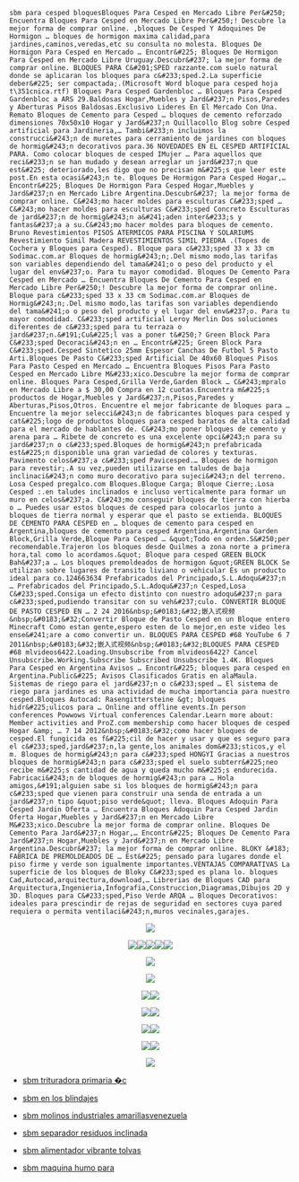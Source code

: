
```
sbm para cesped bloquesBloques Para Cesped en Mercado Libre Per&#250; Encuentra Bloques Para Cesped en Mercado Libre Per&#250;! Descubre la mejor forma de comprar online. ,bloques De Cesped Y Adoquines De Hormigon … bloques de hormigon maxima calidad,para jardines,caminos,veredas,etc su consulta no molesta. Bloques De Hormigon Para Cesped en Mercado … Encontr&#225; Bloques De Hormigon Para Cesped en Mercado Libre Uruguay.Descubr&#237; la mejor forma de comprar online. BLOQUES PARA C&#201;SPED razzante.com suelo natural donde se aplicaran los bloques para c&#233;sped.2.La superficie deber&#225; ser compactada;.(Microsoft Word bloque para cesped hoja t\351cnica.rtf) Bloques Para Cesped Gardenbloc … Bloques Para Cesped Gardenbloc a ARS 29.Baldosas Hogar,Muebles y Jard&#237;n Pisos,Paredes y Aberturas Pisos Baldosas.Exclusivo Lideres En El Mercado Con Una. Remato Bloques de Cemento para Cesped … bloques de cemento reforzado dimensiones 70x50x10 Hogar y Jard&#237;n Quillacollo Blog sobre Cesped artificial para Jardineria,… Tambi&#233;n incluimos la construcci&#243;n de muretes para cerramiento de jardines con bloques de hormig&#243;n decorativos para.36 NOVEDADES EN EL CESPED ARTIFICIAL PARA. Como colocar bloques de cesped IMujer … Para aquellos que reci&#233;n se han mudado y desean arreglar un jard&#237;n que est&#225; deteriorado,les digo que no precisan m&#225;s que leer este post.En esta ocasi&#243;n te. Bloques De Hormigon Para Cesped Hogar,… Encontr&#225; Bloques De Hormigon Para Cesped Hogar,Muebles y Jard&#237;n en Mercado Libre Argentina.Descubr&#237; la mejor forma de comprar online. C&#243;mo hacer moldes para esculturas C&#233;sped … C&#243;mo hacer moldes para esculturas C&#233;sped Concreto Esculturas de jard&#237;n de hormig&#243;n a&#241;aden inter&#233;s y fantas&#237;a a su.C&#243;mo hacer moldes para bloques de cemento. Bruno Revestimientos PISOS ATERMICOS PARA PISCINA Y SOLARIUMS Revestimiento Simil Madera REVESTIMIENTOS SIMIL PIEDRA .(Topes de Cochera y Bloques para Cesped). Bloque para c&#233;sped 33 x 33 cm Sodimac.com.ar Bloques de hormig&#243;n;.Del mismo modo,las tarifas son variables dependiendo del tama&#241;o o peso del producto y el lugar del env&#237;o. Para tu mayor comodidad. Bloques De Cemento Para Cesped en Mercado … Encuentra Bloques De Cemento Para Cesped en Mercado Libre Per&#250;! Descubre la mejor forma de comprar online. Bloque para c&#233;sped 33 x 33 cm Sodimac.com.ar Bloques de Hormig&#243;n;.Del mismo modo,las tarifas son variables dependiendo del tama&#241;o o peso del producto y el lugar del env&#237;o. Para tu mayor comodidad. C&#233;sped artificial Leroy Merlin Dos soluciones diferentes de c&#233;sped para tu terraza o jard&#237;n.&#191;Cu&#225;l vas a poner t&#250;? Green Block Para C&#233;sped Decoraci&#243;n en … Encontr&#225; Green Block Para C&#233;sped.Cesped Sintetico 25mm Espesor Canchas De Futbol 5 Pasto Arti.Bloques De Pasto C&#233;sped Artificial De 40x60 Bloques Pisos Para Pasto Cesped en Mercado … Encuentra Bloques Pisos Para Pasto Cesped en Mercado Libre M&#233;xico.Descubre la mejor forma de comprar online. Bloques Para Cesped,Grilla Verde,Garden Block … C&#243;mpralo en Mercado Libre a $ 30,00 Compra en 12 cuotas.Encuentra m&#225;s productos de Hogar,Muebles y Jard&#237;n,Pisos,Paredes y Aberturas,Pisos,Otros. Encuentre el mejor fabricante de bloques para … Encuentre la mejor selecci&#243;n de fabricantes bloques para cesped y cat&#225;logo de productos bloques para cesped baratos de alta calidad para el mercado de hablantes de. C&#243;mo poner bloques de cemento y arena para … Ribete de concreto es una excelente opci&#243;n para su jard&#237;n o c&#233;sped.Bloques de hormig&#243;n prefabricada est&#225;n disponible una gran variedad de colores y texturas. Pavimento celos&#237;a c&#233;sped Pavicesped.… Bloques de hormigon para revestir;.A su vez,pueden utilizarse en taludes de baja inclinaci&#243;n como muro decorativo para sujeci&#243;n del terreno. Losa Cesped pregalco.com Bloques.Bloque Carga; Bloque Cierre;.Losa Cesped :.en taludes inclinados e incluso verticalmente para formar un muro en celos&#237;a. C&#243;mo conseguir bloques de tierra con hierba o … Puedes usar estos bloques de cesped para colocarlos junto a bloques de tierra normal y esperar que el pasto se extienda. BLOQUES DE CEMENTO PARA CESPED en … bloques de cemento para cesped en Argentina,bloques de cemento para cesped Argentina,Argentina Garden Block,Grilla Verde,Bloque Para Cesped … &quot;Todo en orden.S&#250;per recomendable.Trajeron los bloques desde Quilmes a zona norte a primera hora,tal como lo acordamos.&quot; Bloque para cesped GREEN BLOCK Bah&#237;a … Los bloques premoldeados de hormigon &quot;GREEN BLOCK Se utilizan sobre lugares de transito liviano o vehicular Es un producto ideal para co.124663634 Prefabricados del Principado,S.L.Adoqu&#237;n … Prefabricados del Principado,S.L.Adoqu&#237;n Cesped,Losa C&#233;sped.Consiga un efecto distinto con nuestro adoqu&#237;n para c&#233;sped,pudiendo transitar con su veh&#237;culo. CONVERTIR BLOQUE DE PASTO CESPED EN … 2 24 2016&nbsp;&#0183;&#32;嵌入式视频&nbsp;&#0183;&#32;Convertir Bloque de Pasto Cesped en un Bloque entero Minecraft Como estan gente,espero esten de lo mejor,en este video les ense&#241;are a como convertir un. BLOQUES PARA CESPED #68 YouTube 6 7 2011&nbsp;&#0183;&#32;嵌入式视频&nbsp;&#0183;&#32;BLOQUES PARA CESPED #68 mlvideos6422.Loading.Unsubscribe from mlvideos6422? Cancel Unsubscribe.Working.Subscribe Subscribed Unsubscribe 1.4K. Bloques Para Cesped en Argentina Avisos … Encontr&#225; bloques para cesped en Argentina.Public&#225; Avisos Clasificados Gratis en alaMaula. Sistemas de riego para el jard&#237;n o c&#233;sped … El sistema de riego para jardines es una actividad de mucha importancia para nuestro cesped.Bloques Autocad: Rasengittersteine &gt; bloques hidr&#225;ulicos para … Online and offline events.In person conferences Powwows Virtual conferences Calendar.Learn more about: Member activities and ProZ.com membership como hacer bloques de cesped Hogar &amp; … 7 14 2012&nbsp;&#0183;&#32;como hacer bloques de cesped.El fungicida es f&#225;cil de hacer y usar y que es seguro para el c&#233;sped,jard&#237;n,la gente,los animales dom&#233;sticos,y el m. Bloques de hormig&#243;n para c&#233;sped HONGYI Gracias a nuestros bloques de hormig&#243;n para c&#233;sped el suelo subterr&#225;neo recibe m&#225;s cantidad de agua y queda mucho m&#225;s endurecida. Fabricaci&#243;n de bloques de hormig&#243;n para … Hola amigos,&#191;alguien sabe si los bloques de hormig&#243;n para c&#233;sped que vienen para construir una senda de entrada a un jard&#237;n tipo &quot;piso verde&quot; lleva. Bloques Adoquin Para Cesped Jardin Oferta … Encuentra Bloques Adoquin Para Cesped Jardin Oferta Hogar,Muebles y Jard&#237;n en Mercado Libre M&#233;xico.Descubre la mejor forma de comprar online. Bloques De Cemento Para Jard&#237;n Hogar,… Encontr&#225; Bloques De Cemento Para Jard&#237;n Hogar,Muebles y Jard&#237;n en Mercado Libre Argentina.Descubr&#237; la mejor forma de comprar online. BLOKY &#183; FABRICA DE PREMOLDEADOS DE … Est&#225; pensado para lugares donde el piso firme y verde son igualmente importantes.VENTAJAS COMPARATIVAS La superficie de los bloques de Bloky C&#233;sped es plana lo. bloques Cad,Autocad,arquitectura,download,… Librerias de Bloques CAD para Arquitectura,Ingenieria,Infografia,Construccion,Diagramas,Dibujos 2D y 3D. Bloques para C&#233;sped,Piso Verde ARQA … Bloques Decorativos: ideales para prescindir de rejas de seguridad en sectores cuya pared requiera o permita ventilaci&#243;n,muros vecinales,garajes. 
```

<div align="center">

<a href="https://es-crusher.shibang-china.com/github&k=sbm+para+cesped+bloques"><img src="https://static.shibang-china.com/es/crusher/logo.jpg"></a>

<a href="https://es-crusher.shibang-china.com/github&k=sbm+para+cesped+bloques"><img src="https://static.shibang-china.com/es/crusher/index.jpg"></a><a href="https://es-crusher.shibang-china.com/material.htmlgithub&k=sbm+para+cesped+bloques"><img src="https://static.shibang-china.com/es/crusher/material.jpg"></a><a href="https://es-crusher.shibang-china.com/application.htmlgithub&k=sbm+para+cesped+bloques"><img src="https://static.shibang-china.com/es/crusher/application.jpg"></a><a href="https://es-crusher.shibang-china.com/aboutus.htmlgithub&k=sbm+para+cesped+bloques"><img src="https://static.shibang-china.com/es/crusher/aboutus.jpg"></a><a href="https://es-crusher.shibang-china.com/contact.htmlgithub&k=sbm+para+cesped+bloques"><img src="https://static.shibang-china.com/es/crusher/contact.jpg"></a>

<a href="https://es-crusher.shibang-china.com/github&k=sbm+para+cesped+bloques"><img src="https://static.shibang-china.com/es/crusher/banner.jpg"></a>

<a href="https://swt.shibang-china.com/github&k=sbm+para+cesped+bloques"><img src="https://static.shibang-china.com/es/crusher/text.jpg"></a>

<a href="https://swt.shibang-china.com/github&k=sbm+para+cesped+bloques"><img src="https://static.shibang-china.com/es/crusher/chat.jpg"></a><a href="https://es-crusher.shibang-china.com/contact.htmlgithub&k=sbm+para+cesped+bloques"><img src="https://static.shibang-china.com/es/crusher/message.jpg"></a>

<a href="https://es-crusher.shibang-china.com/products/pe.htmlgithub&k=sbm+para+cesped+bloques"><img src="https://static.shibang-china.com/es/crusher/pe.jpg"></a><a href="https://es-crusher.shibang-china.com/products/pf.htmlgithub&k=sbm+para+cesped+bloques"><img src="https://static.shibang-china.com/es/crusher/pf.jpg"></a>

<a href="https://es-crusher.shibang-china.com/products/hpt.htmlgithub&k=sbm+para+cesped+bloques"><img src="https://static.shibang-china.com/es/crusher/hpt.jpg"></a><a href="https://es-crusher.shibang-china.com/products/vsi.htmlgithub&k=sbm+para+cesped+bloques"><img src="https://static.shibang-china.com/es/crusher/vsi.jpg"></a>

<a href="https://es-crusher.shibang-china.com/products/klv.htmlgithub&k=sbm+para+cesped+bloques"><img src="https://static.shibang-china.com/es/crusher/klv.jpg"></a><a href="https://es-crusher.shibang-china.com/products/portable.htmlgithub&k=sbm+para+cesped+bloques"><img src="https://static.shibang-china.com/es/crusher/portable.jpg"></a>

<a href="https://swt.shibang-china.com/github&k=sbm+para+cesped+bloques"><img src="https://static.shibang-china.com/es/crusher/case.jpg"></a>

</div>


* [sbm trituradora primaria �c](sbm%20trituradora%20primaria%20%EF%BF%BDc.md)

* [sbm en los blindajes](sbm%20en%20los%20blindajes.md)

* [sbm molinos industriales amarillasvenezuela](sbm%20molinos%20industriales%20amarillasvenezuela.md)

* [sbm separador residuos inclinada](sbm%20separador%20residuos%20inclinada.md)

* [sbm alimentador vibrante tolvas](sbm%20alimentador%20vibrante%20tolvas.md)

* [sbm maquina humo para](sbm%20maquina%20humo%20para.md)